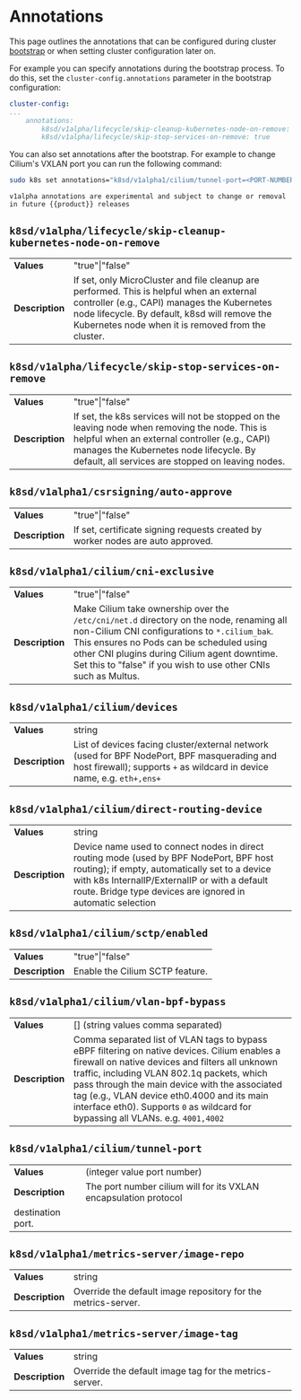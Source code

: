 # Annotations

This page outlines the annotations that can be configured during cluster
[bootstrap] or when setting cluster configuration later on.

For example you can specify annotations during the bootstrap process. 
To do this, set the `cluster-config.annotations` parameter in the bootstrap 
configuration:

```yaml
cluster-config:
...
    annotations:
        k8sd/v1alpha/lifecycle/skip-cleanup-kubernetes-node-on-remove: true
        k8sd/v1alpha/lifecycle/skip-stop-services-on-remove: true
```

You can also set annotations after the bootstrap. For example to change 
Cilium's VXLAN port you can run the following command:

```bash
sudo k8s set annotations="k8sd/v1alpha1/cilium/tunnel-port=<PORT-NUMBER>"
```


```{note}
v1alpha annotations are experimental and subject to change or removal in future {{product}} releases
```

## `k8sd/v1alpha/lifecycle/skip-cleanup-kubernetes-node-on-remove`

|   |   |
|---|---|
| **Values**| "true"\|"false"|
| **Description**| If set, only MicroCluster and file cleanup are performed.  This is helpful when an external controller (e.g., CAPI) manages the Kubernetes node lifecycle. By default,  k8sd will remove the Kubernetes node when it is removed from the cluster. |

## `k8sd/v1alpha/lifecycle/skip-stop-services-on-remove`

|   |   |
|---|---|
|**Values**| "true"\|"false"|
|**Description**|If set, the k8s services will not be stopped on the leaving node when removing the node. This is helpful when an external controller (e.g., CAPI) manages the Kubernetes node lifecycle. By default, all services are stopped on leaving nodes.|

## `k8sd/v1alpha1/csrsigning/auto-approve`

|   |   |
|---|---|
|**Values**| "true"\|"false"|
|**Description**|If set, certificate signing requests created by worker nodes are auto approved.|

## `k8sd/v1alpha1/cilium/cni-exclusive`

|   |   |
|---|---|
| **Values**| "true"\|"false"|
| **Description**| Make Cilium take ownership over the `/etc/cni/net.d` directory on the node, renaming all non-Cilium CNI configurations to `*.cilium_bak`. This ensures no Pods can be scheduled using other CNI plugins during Cilium agent downtime. Set this to "false" if you wish to use other CNIs such as Multus. |

## `k8sd/v1alpha1/cilium/devices`

|   |   |
|---|---|
|**Values**| string|
|**Description**|List of devices facing cluster/external network (used for BPF NodePort, BPF masquerading and host firewall); supports `+` as wildcard in device name, e.g. `eth+,ens+` |

## `k8sd/v1alpha1/cilium/direct-routing-device`

|   |   |
|---|---|
|**Values**| string|
|**Description**|Device name used to connect nodes in direct routing mode (used by BPF NodePort, BPF host routing); if empty, automatically set to a device with k8s InternalIP/ExternalIP or with a default route. Bridge type devices are ignored in automatic selection|

## `k8sd/v1alpha1/cilium/sctp/enabled`

|   |   |
|---|---|
|**Values**| "true"\|"false"|
|**Description**|Enable the Cilium SCTP feature.|

## `k8sd/v1alpha1/cilium/vlan-bpf-bypass`

|   |   |
|---|---|
|**Values**| \[] (string values comma separated)|
|**Description**|Comma separated list of VLAN tags to bypass eBPF filtering on native devices. Cilium enables a firewall on native devices and filters all unknown traffic, including VLAN 802.1q packets, which pass through the main device with the associated tag (e.g., VLAN device eth0.4000 and its main interface eth0). Supports `0` as wildcard for bypassing all VLANs. e.g. `4001,4002`|

## `k8sd/v1alpha1/cilium/tunnel-port`

|   |   |
|---|---|
|**Values**| (integer value port number)|
|**Description**|The port number cilium will for its VXLAN encapsulation protocol 
destination port.|


## `k8sd/v1alpha1/metrics-server/image-repo`

|   |   |
|---|---|
|**Values**| string|
|**Description**|Override the default image repository for the metrics-server.|

## `k8sd/v1alpha1/metrics-server/image-tag`

|   |   |
|---|---|
|**Values**| string|
|**Description**|Override the default image tag for the metrics-server.|

<script>
const el = document.getElementsByTagName("h2");
for(var i=0;i<el.length;i++){
  el[i].style.fontSize = '1.5em';
  el[i].style.fontWeight = '600';
}
</script>

<!-- Links -->

[Kubernetes website]:https://kubernetes.io/docs/concepts/overview/working-with-objects/annotations/
[bootstrap]: bootstrap-config-reference

